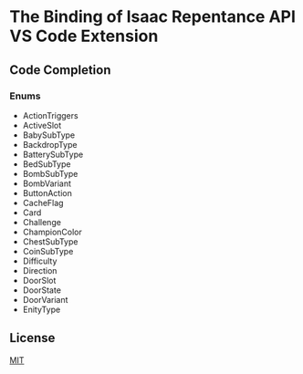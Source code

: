 # The Binding of Isaac Repentance API VS Code Extension
## Code Completion
### Enums
- ActionTriggers
- ActiveSlot
- BabySubType
- BackdropType
- BatterySubType
- BedSubType
- BombSubType
- BombVariant
- ButtonAction
- CacheFlag
- Card
- Challenge
- ChampionColor
- ChestSubType
- CoinSubType
- Difficulty
- Direction
- DoorSlot
- DoorState
- DoorVariant
- EnityType
## License
[MIT](https://github.com/MochicStudio/isaac-repentance-vscode-ext/blob/master/LICENSE)